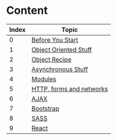 # Content

| Index | Topic |
| ----- | ----- |
| 0 | [Before You Start](https://hamzaahmad97.github.io/ref/Before-you-start) |
| 1 | [Object Oriented Stuff](https://hamzaahmad97.github.io/ref/Object-oriented-stuff) |
| 2 | [Object Recipe](https://hamzaahmad97.github.io/ref/Object-recipe) |
| 3 | [Asynchronous Stuff](https://hamzaahmad97.github.io/ref/Asynchronous-stuff) |
| 4 | [Modules](https://hamzaahmad97.github.io/ref/Modules) |
| 5 | [HTTP, forms and networks](https://hamzaahmad97.github.io/ref/Networks-http-forms) |
| 6 | [AJAX](https://hamzaahmad97.github.io/ref/AJAX) |
| 7 | [Bootstrap](https://hamzaahmad97.github.io/ref/bootstrap) |
| 8 | [SASS](https://hamzaahmad97.github.io/ref/SASS) |
| 9 | [React](https://hamzaahmad97.github.io/ref/react) |





